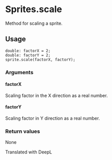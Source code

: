 # Sprites.scale

Method for scaling a sprite.

## Usage

```
double: factorX = 2;
double: factorY = 2;
sprite.scale(factorX, factorY);
```

### Arguments

#### factorX

Scaling factor in the X direction as a real number.

#### factorY

Scaling factor in Y direction as a real number.

### Return values

None

Translated with DeepL